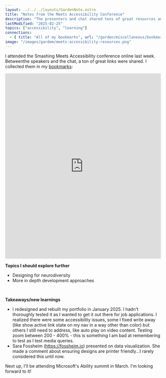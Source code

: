 ```yaml
---
layout: ../../../layouts/GardenNote.astro
title: "Notes from the Meets Accessibility Conference"
description: "The presenters and chat shared tons of great resources and I learned a few things."
lastModified: "2025-02-25"
topics: ["accessibility", "learning"]
connections:
  - { title: "All of my bookmarks", url: "/garden/miscellaneous/bookmarks" }
image: "/images/gardem/meets-accessibility-resources.png"
---
```


I attended the Smashing Meets Accessibility conference online last week. Betweenthe speakers and the chat, a ton of great links were shared. I collected them in my [bookmarks](/garden/miscellaneous/bookmarks):
<iframe style="border: 0; width: 100%; height: 600px;" allowfullscreen frameborder="0" src="https://raindrop.io/whoisHunkyDory/meets-accessibility-resources-52692319/embed"></iframe>

**Topics I should explore further**
- Designing for neurodiversity
- More in depth development approaches

<br>

**Takeaways/new learnings**
- I redesigned and rebuilt my portfolio in January 2025. I hadn't thoroughly tested it as I wanted to get it out there for job applications. I realized there were some accessibility issues, some I fixed write away (like show active link state on my nav in a way other than color) but others I still need to address, like auto play on video content. Testing zoom between 200 - 400% - this is something I am bad at remembering to test as I test media queries.
- Sara Fossheim (https://fossheim.io) presented on data visualization. She made a comment about ensuring designs are printer friendly...I rarely considered this until now.

Next up, I'll be attending Microsoft's Ability summit in March. I'm looking forward to it!
